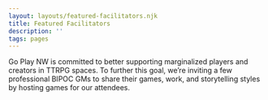 ```yaml
---
layout: layouts/featured-facilitators.njk
title: Featured Facilitators
description: ''
tags: pages
---
```


Go Play NW is committed to better supporting marginalized players and creators in TTRPG spaces. To further this goal, we’re inviting a few professional BIPOC GMs to share their games, work, and storytelling styles by hosting games for our attendees.
